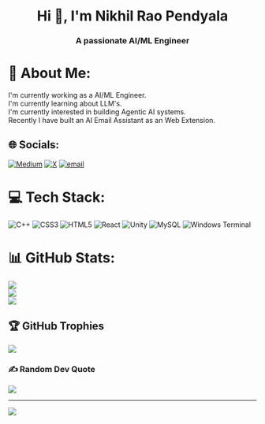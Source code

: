 <h1 align="center">Hi 👋, I'm Nikhil Rao Pendyala</h1>
<h3 align="center">A passionate AI/ML Engineer</h3>

# 💫 About Me:
I'm currently working as a AI/ML Engineer.<br>I'm currently learning about LLM's.<br>I'm currently interested in building Agentic AI systems.<br>Recently I have built an AI Email Assistant as an Web Extension.


## 🌐 Socials:
[![Medium](https://img.shields.io/badge/Medium-12100E?logo=medium&logoColor=white)](https://medium.com/@nikhilrao1696) [![X](https://img.shields.io/badge/X-black.svg?logo=X&logoColor=white)](https://x.com/nr_Pendyala) [![email](https://img.shields.io/badge/Email-D14836?logo=gmail&logoColor=white)](mailto:nikhilrao1696@gmail.com) 

# 💻 Tech Stack:
![C++](https://img.shields.io/badge/c++-%2300599C.svg?style=for-the-badge&logo=c%2B%2B&logoColor=white) ![CSS3](https://img.shields.io/badge/css3-%231572B6.svg?style=for-the-badge&logo=css3&logoColor=white) ![HTML5](https://img.shields.io/badge/html5-%23E34F26.svg?style=for-the-badge&logo=html5&logoColor=white) ![React](https://img.shields.io/badge/react-%2320232a.svg?style=for-the-badge&logo=react&logoColor=%2361DAFB) ![Unity](https://img.shields.io/badge/unity-%23000000.svg?style=for-the-badge&logo=unity&logoColor=white) ![MySQL](https://img.shields.io/badge/mysql-4479A1.svg?style=for-the-badge&logo=mysql&logoColor=white) ![Windows Terminal](https://img.shields.io/badge/Windows%20Terminal-%234D4D4D.svg?style=for-the-badge&logo=windows-terminal&logoColor=white)
# 📊 GitHub Stats:
![](https://github-readme-stats.vercel.app/api?username=nik-r08&theme=dark&hide_border=false&include_all_commits=false&count_private=false)<br/>
![](https://nirzak-streak-stats.vercel.app/?user=nik-r08&theme=dark&hide_border=false)<br/>
![](https://github-readme-stats.vercel.app/api/top-langs/?username=nik-r08&theme=dark&hide_border=false&include_all_commits=false&count_private=false&layout=compact)

## 🏆 GitHub Trophies
![](https://github-profile-trophy.vercel.app/?username=nik-r08&theme=default&no-frame=false&no-bg=false&margin-w=4)

### ✍️ Random Dev Quote
![](https://quotes-github-readme.vercel.app/api?type=horizontal&theme=gruvbox)

---
[![](https://visitcount.itsvg.in/api?id=nik-r08&icon=0&color=0)](https://visitcount.itsvg.in)

<!-- Proudly created with GPRM ( https://gprm.itsvg.in ) -->
